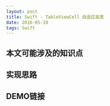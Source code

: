 ```yaml
---
layout: post
title: Swift - TableViewCell 自适应高度
date: 2016-05-10
tags: Swift
---
```


## 本文可能涉及的知识点

## 实现思路

## DEMO链接